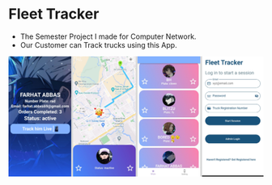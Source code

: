 # Fleet Tracker

- The Semester Project I made for Computer Network.
- Our Customer can Track trucks using this App.

<img src="./images/preview.png" />
